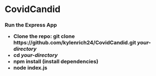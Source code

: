 # CovidCandid

<h3>Run the Express App</3>
<ul>
  <li>Clone the repo: git clone https://github.com/kylenrich24/CovidCandid.git <i>your-directory</i>
  <li>cd <i>your-directory</i>
  <li>npm install (install dependencies)
  <li>node index.js
</ul>

